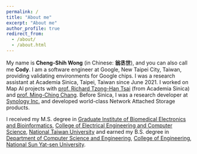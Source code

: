 ```yaml
---
permalink: /
title: "About me"
excerpt: "About me"
author_profile: true
redirect_from: 
  - /about/
  - /about.html
---
```


My name is **Cheng-Shih Wong** (in Chinese: **翁丞世**), and you can also call me **Cody**.
I am a software engineer at Google, New Taipei City, Taiwan, providing validating environments for Google chips.
I was a research assistant at Academia Sinica, Taipei, Taiwan since June 2021.
I worked on Map AI projects with [prof. Richard Tzong-Han Tsai](https://www.iisr.csie.ncu.edu.tw/faculty) (from Academia Sinica) and [prof. Ming-Ching Chang](https://www.albany.edu/faculty/mchang2/).
Before Sinica,
I was a research developer at [Synology Inc.](www.synology.com) and developed world-class Network Attached Storage products.

I received my M.S. degree in [Graduate Institute of Biomedical Electronics and Bioinformatics](http://www.bebi.ntu.edu.tw/web/index/index.jsp?lang=en), [College of Electrical Engineering and Computer Science](http://www.eecs.ntu.edu.tw/?locale=en), [National Taiwan University](https://www.ntu.edu.tw/english/) and earned my B.S. degree in [Department of Computer Science and Engineering](https://cse.nsysu.edu.tw/), [College of Engineering](https://www.engnsysu.com.tw/), [National Sun Yat-sen University](https://www.nsysu.edu.tw/?Lang=en).

<!--Research interests-->
<!--======-->
<!--My research interests lie in  computer vision and visual representation learning, self-supervised machine learning, and resource-limited system profiling and application of embedded systems. I aim to push the line of machine vision understanding closer to that of human vision understanding and to minimize the boundary between computer vision algorithms and operating system architecture.-->
